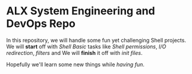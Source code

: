 # ALX System Engineering and DevOps Repo

In this repository, we will handle some fun yet challenging Shell projects.
We will **start** off with _Shell Basic_ tasks like _Shell permissions_, _I/O redirection_, _filters_ and We will **finish** it off with _init files_.

Hopefully we'll learn some new things while _having fun_.

